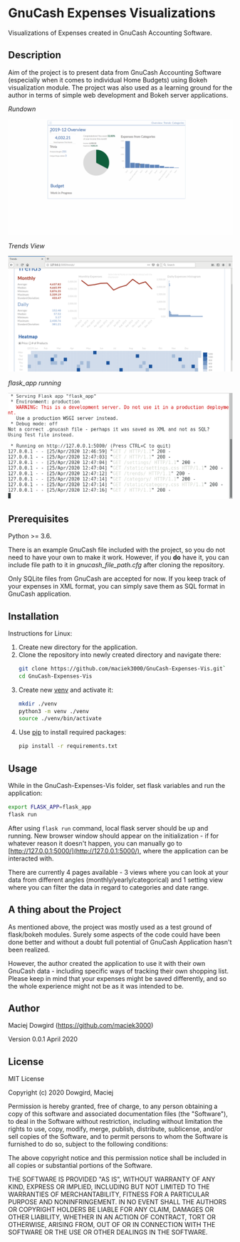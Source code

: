 # GnuCash Expenses Visualizations
Visualizations of Expenses created in GnuCash Accounting 
Software.

## Description
Aim of the project is to present data from GnuCash Accounting 
Software (especially when it comes to individual Home Budgets)
using Bokeh visualization module. The project was also used
as a learning ground for the author in terms of simple web 
development and Bokeh server applications.

*Rundown*

![Rundown](./screenshots/flask_app_rundown.gif)

*Trends View*

![Trends View](./screenshots/flask_app_trends.png)

*flask_app running*

![Flask App Running](./screenshots/flask_app_terminal.png)



## Prerequisites
Python >= 3.6.

There is an example GnuCash file included with the project, 
so you do not need to have your own to make it work. However, 
if you **do** have it, you can include file path to it 
in *gnucash_file_path.cfg* after cloning the repository.

Only SQLite files from GnuCash are accepted for now. If you 
keep track of your expenses in XML format, you can simply 
save them as SQL format in GnuCash application.

## Installation

Instructions for Linux:
1. Create new directory for the application.
2. Clone the repository into newly created directory and 
navigate there:
    ```bash
    git clone https://github.com/maciek3000/GnuCash-Expenses-Vis.git`
   cd GnuCash-Expenses-Vis 
   ```
3. Create new [venv](https://docs.python.org/3/library/venv.html)
and activate it:
    ```bash
    mkdir ./venv
    python3 -m venv ./venv
    source ./venv/bin/activate
    ```
4. Use [pip](https://pip.pypa.io/en/stable/) to install required packages:
    ```bash
   pip install -r requirements.txt 
   ```
   
## Usage
While in the GnuCash-Expenses-Vis folder, set flask 
variables and run the application:
   ```bash
   export FLASK_APP=flask_app
   flask run 
   ```

After using `flask run` command, local flask server should 
be up and running. New browser window should appear on the 
initialization - if for whatever reason it doesn't happen, 
you can manually go to [http://127.0.0.1:5000/](http://127.0.0.1:5000/),
where the application can be interacted with. 

There are currently 4 pages available - 3 views where you 
can look at your data from different angles (monthly/yearly/categorical) 
and 1 setting view where you can filter the data in regard 
to categories and date range.

## A thing about the Project
As mentioned above, the project was mostly used as a test 
ground of flask/bokeh modules. Surely some aspects of the
code could have been done better and without a doubt full
potential of GnuCash Application hasn't been realized.

However, the author created the application to use it 
with their own GnuCash data - including specific ways of 
tracking their own shopping list. Please keep in mind that 
your expenses might be saved differently, and so the whole 
experience might not be as it was intended to be.

## Author
Maciej Dowgird (https://github.com/maciek3000)

Version 0.0.1
April 2020

## License
MIT License

Copyright (c) 2020 Dowgird, Maciej

Permission is hereby granted, free of charge, to any person obtaining a copy
of this software and associated documentation files (the "Software"), to deal
in the Software without restriction, including without limitation the rights
to use, copy, modify, merge, publish, distribute, sublicense, and/or sell
copies of the Software, and to permit persons to whom the Software is
furnished to do so, subject to the following conditions:

The above copyright notice and this permission notice shall be included in all
copies or substantial portions of the Software.

THE SOFTWARE IS PROVIDED "AS IS", WITHOUT WARRANTY OF ANY KIND, EXPRESS OR
IMPLIED, INCLUDING BUT NOT LIMITED TO THE WARRANTIES OF MERCHANTABILITY,
FITNESS FOR A PARTICULAR PURPOSE AND NONINFRINGEMENT. IN NO EVENT SHALL THE
AUTHORS OR COPYRIGHT HOLDERS BE LIABLE FOR ANY CLAIM, DAMAGES OR OTHER
LIABILITY, WHETHER IN AN ACTION OF CONTRACT, TORT OR OTHERWISE, ARISING FROM,
OUT OF OR IN CONNECTION WITH THE SOFTWARE OR THE USE OR OTHER DEALINGS IN THE
SOFTWARE.